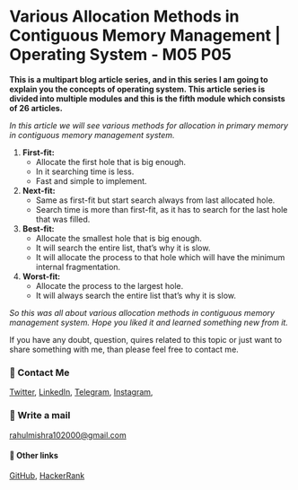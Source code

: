 # Various Allocation Methods in Contiguous Memory Management | Operating System - M05 P05

**This is a multipart blog article series, and in this series I am going to explain you the concepts of operating system. This article series is divided into multiple modules and this is the fifth module which consists of 26 articles.**

_In this article we will see various methods for allocation in primary memory in contiguous memory management system._

1. **First-fit:** 
    - Allocate the first hole that is big enough.
    - In it searching time is less.
    - Fast and simple to implement.
2. **Next-fit:** 
    - Same as first-fit but start search always from last allocated hole.
    - Search time is more than first-fit, as it has to search for the last hole that was filled.
3. **Best-fit:**
    - Allocate the smallest hole that is big enough.
    - It will search the entire list, that’s why it is slow.
    - It will allocate the process to that hole which will have the minimum internal fragmentation.
4. **Worst-fit:**
    - Allocate the process to the largest hole.
    - It will always search the entire list that’s why it is slow.

_So this was all about various allocation methods in contiguous memory management system. Hope you liked it and learned something new from it._

If you have any doubt, question, quires related to this topic or just want to share something with me, than please feel free to contact me.

### 📱 Contact Me

[Twitter](https://twitter.com/r_mishra10),
[LinkedIn](https://www.linkedin.com/in/rahul-mishra-66210b185),
[Telegram](https://t.me/rahul_mishra10),
[Instagram](https://www.instagram.com/rahul_mishra10/?hl=en),

### 📧 Write a mail
<rahulmishra102000@gmail.com>

#### 🚀 Other links

[GitHub](https://github.com/rahulMishra05),
[HackerRank](https://www.hackerrank.com/rahulmishra10201)